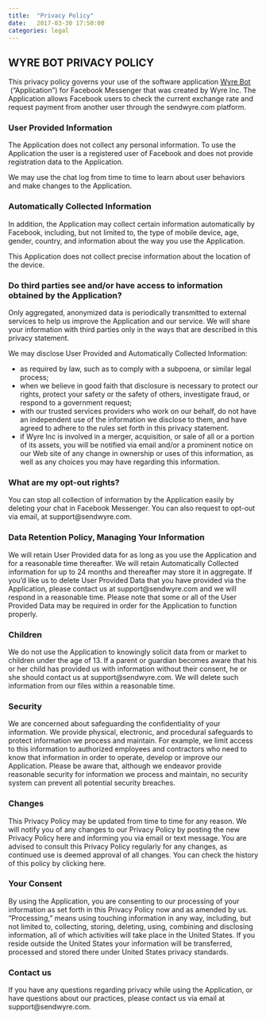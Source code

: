 ```yaml
---
title:  "Privacy Policy"
date:   2017-03-30 17:50:00
categories: legal
---
```


<h2><strong>WYRE BOT PRIVACY POLICY</strong></h2>
<p>This privacy policy governs your use of the software application <a href="https://www.facebook.com/sendwyre/" target="_blank">Wyre Bot</a> &nbsp;(&ldquo;Application&rdquo;) for Facebook Messenger that was created by Wyre Inc. The Application allows Facebook users to check the current exchange rate and request payment from another user through the sendwyre.com platform.</p>
<h3><strong>User Provided Information</strong></h3>
<p>The Application does not collect any personal information. To use the Application the user is a registered user of Facebook and does not provide registration data to the Application.</p>
<p>We may use the chat log from time to time to learn about user behaviors and make changes to the Application.</p>
<h3><strong>Automatically Collected Information</strong></h3>
<p>In addition, the Application may collect certain information automatically by Facebook, including, but not limited to, the type of mobile device, age, gender, country, and information about the way you use the Application.</p>
<p>This Application does not collect precise information about the location of the device.</p>
<h3><strong>Do third parties see and/or have access to information obtained by the Application?</strong></h3>
<p>Only aggregated, anonymized data is periodically transmitted to external services to help us improve the Application and our service. We will share your information with third parties only in the ways that are described in this privacy statement.</p>
<p>We may disclose User Provided and Automatically Collected Information:</p>
<ul>
<li>as required by law, such as to comply with a subpoena, or similar legal process;</li>
<li>when we believe in good faith that disclosure is necessary to protect our rights, protect your safety or the safety of others, investigate fraud, or respond to a government request;</li>
<li>with our trusted services providers who work on our behalf, do not have an independent use of the information we disclose to them, and have agreed to adhere to the rules set forth in this privacy statement.</li>
<li>if Wyre Inc is involved in a merger, acquisition, or sale of all or a portion of its assets, you will be notified via email and/or a prominent notice on our Web site of any change in ownership or uses of this information, as well as any choices you may have regarding this information.</li>
</ul>
<h3><strong>What are my opt-out rights?</strong></h3>
<p>You can stop all collection of information by the Application easily by deleting your chat in Facebook Messenger. You can also request to opt-out via email, at support@sendwyre.com.</p>
<h3><strong>Data Retention Policy, Managing Your Information</strong></h3>
<p>We will retain User Provided data for as long as you use the Application and for a reasonable time thereafter. We will retain Automatically Collected information for up to 24 months and thereafter may store it in aggregate. If you&rsquo;d like us to delete User Provided Data that you have provided via the Application, please contact us at support@sendwyre.com and we will respond in a reasonable time. Please note that some or all of the User Provided Data may be required in order for the Application to function properly.</p>
<h3><strong>Children</strong></h3>
<p>We do not use the Application to knowingly solicit data from or market to children under the age of 13. If a parent or guardian becomes aware that his or her child has provided us with information without their consent, he or she should contact us at support@sendwyre.com. We will delete such information from our files within a reasonable time.</p>
<h3><strong>Security</strong></h3>
<p>We are concerned about safeguarding the confidentiality of your information. We provide physical, electronic, and procedural safeguards to protect information we process and maintain. For example, we limit access to this information to authorized employees and contractors who need to know that information in order to operate, develop or improve our Application. Please be aware that, although we endeavor provide reasonable security for information we process and maintain, no security system can prevent all potential security breaches.</p>
<h3><strong>Changes</strong></h3>
<p>This Privacy Policy may be updated from time to time for any reason. We will notify you of any changes to our Privacy Policy by posting the new Privacy Policy here and informing you via email or text message. You are advised to consult this Privacy Policy regularly for any changes, as continued use is deemed approval of all changes. You can check the history of this policy by clicking here.</p>
<h3><strong>Your Consent</strong></h3>
<p>By using the Application, you are consenting to our processing of your information as set forth in this Privacy Policy now and as amended by us. &ldquo;Processing,&rdquo; means using touching information in any way, including, but not limited to, collecting, storing, deleting, using, combining and disclosing information, all of which activities will take place in the United States. If you reside outside the United States your information will be transferred, processed and stored there under United States privacy standards.</p>
<h3><strong>Contact us</strong></h3>
<p>If you have any questions regarding privacy while using the Application, or have questions about our practices, please contact us via email at support@sendwyre.com.</p>
